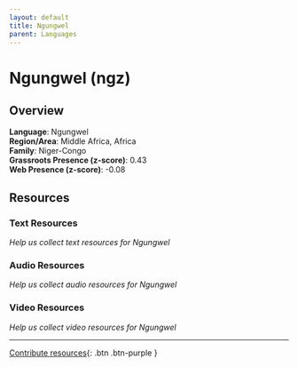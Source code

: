 ```yaml
---
layout: default
title: Ngungwel
parent: Languages
---
```


# Ngungwel (ngz)

## Overview

**Language**: Ngungwel  
**Region/Area**: Middle Africa, Africa  
**Family**: Niger-Congo  
**Grassroots Presence (z-score)**: 0.43  
**Web Presence (z-score)**: -0.08  

## Resources

### Text Resources
*Help us collect text resources for Ngungwel*

### Audio Resources
*Help us collect audio resources for Ngungwel*

### Video Resources
*Help us collect video resources for Ngungwel*

---

[Contribute resources](https://forms.office.com/e/1SfLJx3u1r){: .btn .btn-purple }
